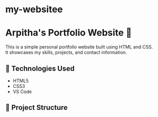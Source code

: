 # my-websitee
# Arpitha's Portfolio Website 🌟

This is a simple personal portfolio website built using HTML and CSS.  
It showcases my skills, projects, and contact information.

## 🔧 Technologies Used
- HTML5
- CSS3
- VS Code

## 📁 Project Structure
